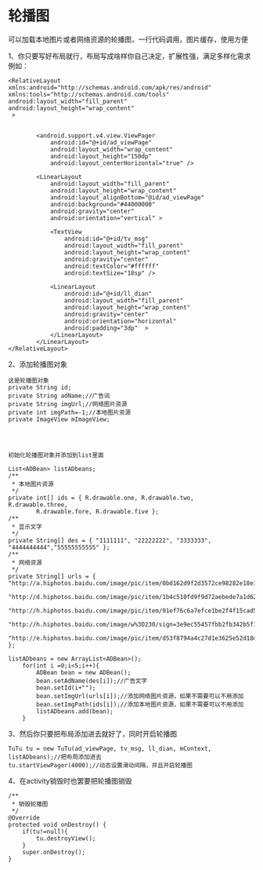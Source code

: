 # 轮播图
可以加载本地图片或者网络资源的轮播图，一行代码调用，图片缓存，使用方便

1、你只要写好布局就行，布局写成啥样你自己决定，扩展性强，满足多样化需求
例如：



    <RelativeLayout xmlns:android="http://schemas.android.com/apk/res/android"
    xmlns:tools="http://schemas.android.com/tools"
    android:layout_width="fill_parent"
    android:layout_height="wrap_content"
     >


            <android.support.v4.view.ViewPager
                android:id="@+id/ad_viewPage"
                android:layout_width="wrap_content"
                android:layout_height="150dp"
                android:layout_centerHorizontal="true" />

            <LinearLayout
                android:layout_width="fill_parent"
                android:layout_height="wrap_content"
                android:layout_alignBottom="@id/ad_viewPage"
                android:background="#44000000"
                android:gravity="center"
                android:orientation="vertical" >

                <TextView
                    android:id="@+id/tv_msg"
                    android:layout_width="fill_parent"
                    android:layout_height="wrap_content"
                    android:gravity="center"
                    android:textColor="#ffffff"
                    android:textSize="18sp" />

                <LinearLayout
                    android:id="@+id/ll_dian"
                    android:layout_width="fill_parent"
                    android:layout_height="wrap_content"
                    android:gravity="center"
                    android:orientation="horizontal"
                    android:padding="3dp"  >
                </LinearLayout>
            </LinearLayout>
    </RelativeLayout>


2、添加轮播图对象
	
	这是轮播图对象
    private String id;
	private String adName;//广告词
	private String imgUrl;//网络图片资源
	private int imgPath=-1;//本地图片资源
	private ImageView mImageView;




	初始化轮播图对象并添加到list里面

	List<ADBean> listADbeans;
	/**
	 * 本地图片资源
	 */
	private int[] ids = { R.drawable.one, R.drawable.two, R.drawable.three,
			R.drawable.fore, R.drawable.five };
	/**
	 * 显示文字
	 */
	private String[] des = { "1111111", "22222222", "3333333", "4444444444","55555555555" };
	/**
	 * 网络资源
	 */
	private String[] urls = { "http://a.hiphotos.baidu.com/image/pic/item/0bd162d9f2d3572ce98282e18e13632762d0c3af.jpg",
			"http://d.hiphotos.baidu.com/image/pic/item/1b4c510fd9f9d72aebede7a1d62a2834359bbb85.jpg",
			"http://h.hiphotos.baidu.com/image/pic/item/91ef76c6a7efce1be2f4f15cad51f3deb58f654c.jpg",
			"http://h.hiphotos.baidu.com/image/w%3D230/sign=3e9ec55457fbb2fb342b5f117f4b2043/e850352ac65c1038343303cbb0119313b07e896e.jpg",
			"http://e.hiphotos.baidu.com/image/pic/item/d53f8794a4c27d1e3625e52d18d5ad6edcc438dc.jpg" };
		
    listADbeans = new ArrayList<ADBean>();
		for(int i =0;i<5;i++){
			ADBean bean = new ADBean();
			bean.setAdName(des[i]);//广告文字
			bean.setId(i+"");
			bean.setImgUrl(urls[i]);//添加网络图片资源，如果不需要可以不用添加
			bean.setImgPath(ids[i]);//添加本地图片资源，如果不需要可以不用添加
			listADbeans.add(bean);
		}



3、然后你只要把布局添加进去就好了，同时开启轮播图

    TuTu tu = new TuTu(ad_viewPage, tv_msg, ll_dian, mContext, listADbeans);//把布局添加进去
	tu.startViewPager(4000);//动态设置滑动间隔，并且开启轮播图

4、在activity销毁时也罢要把轮播图销毁

    /**
	 * 销毁轮播图
	 */
	@Override
	protected void onDestroy() {
		if(tu!=null){
			tu.destroyView();
		}
		super.onDestroy();
	}






